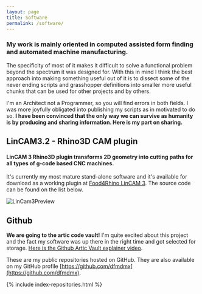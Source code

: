 ```yaml
---
layout: page
title: Software
permalink: /software/
---
```


### My work is mainly oriented in computed assisted form finding and automated machine manufacturing.

The specificity of most of it makes it difficult to solve a functional problem beyond the spectrum it was designed for. With this in mind I think the best approach into making something useful out of it is to dissect some of the never ending scripts and grasshopper definitions into smaller more useful chunks that can be used for other projects and by others.

I'm an Architect not a Programmer, so you will find errors in both fields. I was more joyfully obligated into publishing my scripts as in motivated to do so. **I have been convinced that the only way we can survive as humanity is by producing and sharing information. Here is my part on sharing.**

## LinCAM3.2 - Rhino3D CAM plugin

#### LinCAM 3 Rhino3D plugin transforms 2D geometry into cutting paths for all types of g-code based CNC machines.

It's currently my most mature stand-alone software and it's available for download as a working plugin at [Food4Rhino LinCAM 3](https://www.food4rhino.com/app/lincam3). The source code can be found on the list below.

![LinCam3Preview](https://lh3.googleusercontent.com/pw/ACtC-3eSa69P7LwVpLdP4Fdahmv0H68AVoM65JJ5FCbopHSW8CTOBgSr1qeQFbir-OCXlwuO8WLNqV5DZJT-ABw7j_F4or3K3CmPWNH3t8LYJENIvtFh_Qa7tK3Yl8lkyO0HzDTxwHJLAYeL-FoloMvcYObmvw=w1352-h706-no?authuser=1)

## Github

**We are going to the artic code vault!** I'm quite excited about this project and the fact my software was up there in the right time and got selected for storage. [Here is the Github Artic Vault explainer video](https://www.youtube.com/watch?v=fzI9FNjXQ0o).

These are my public repositories hosted on GitHub. They are also available on my GitHub profile [https://github.com/dfmdmx](https://github.com/dfmdmx).

{% include index-repositories.html %}
